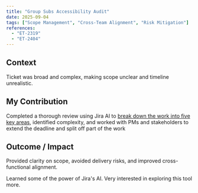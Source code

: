 ```yaml
---
title: "Group Subs Accessibility Audit"
date: 2025-09-04
tags: ["Scope Management", "Cross-Team Alignment", "Risk Mitigation"]
references:
  - "ET-2319"
  - "ET-2404"
---
```


## Context
Ticket was broad and complex, making scope unclear and timeline unrealistic.

## My Contribution
Completed a thorough review using Jira AI  to [break down the work into five key areas](https://businessinsider.atlassian.net/browse/ET-2319?focusedCommentId=189180), identified complexity, and worked with PMs and stakeholders to extend the deadline and split off part of the work

## Outcome / Impact
Provided clarity on scope, avoided delivery risks, and improved cross-functional alignment. 

Learned some of the power of Jira's AI. Very interested in exploring this tool more. 
